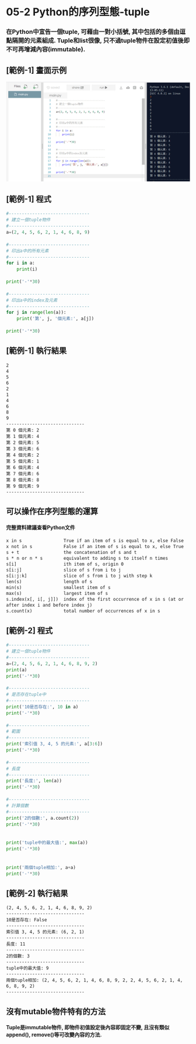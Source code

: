 # 05-2 Python的序列型態-tuple

### 在Python中宣告一個tuple, 可藉由一對小括號, 其中包括的多個由逗點隔開的元素組成. Tuple和list很像, 只不過tuple物件在設定初值後即不可再增減內容(immutable). 


## [範例-1] 畫面示例
![GitHub Logo](/images/05a-2-1.jpg)

## [範例-1] 程式
```python
#-------------------------------
# 建立一個tuple物件
#-------------------------------
a=(2, 4, 5, 6, 2, 1, 4, 6, 8, 9)

#-------------------------------
# 印出a中的所有元素
#-------------------------------
for i in a:
    print(i)
    
print('-'*30)    

#-------------------------------
# 印出a中的index及元素
#-------------------------------
for j in range(len(a)):
    print('第', j, '個元素:', a[j])
    
print('-'*30) 
```

## [範例-1] 執行結果
```
2
4
5
6
2
1
4
6
8
9
------------------------------
第 0 個元素: 2
第 1 個元素: 4
第 2 個元素: 5
第 3 個元素: 6
第 4 個元素: 2
第 5 個元素: 1
第 6 個元素: 4
第 7 個元素: 6
第 8 個元素: 8
第 9 個元素: 9
------------------------------
```


## 可以操作在序列型態的運算

#### 完整資料建議查看Python文件
```
x in s                True if an item of s is equal to x, else False
x not in s            False if an item of s is equal to x, else True
s + t                 the concatenation of s and t
s * n or n * s        equivalent to adding s to itself n times
s[i]                  ith item of s, origin 0
s[i:j]                slice of s from i to j
s[i:j:k]              slice of s from i to j with step k
len(s)                length of s 
min(s)                smallest item of s 
max(s)                largest item of s 
s.index(x[, i[, j]])  index of the first occurrence of x in s (at or after index i and before index j)
s.count(x)            total number of occurrences of x in s
```




## [範例-2] 程式
```python
#-------------------------------
# 建立一個tuple物件
#-------------------------------
a=(2, 4, 5, 6, 2, 1, 4, 6, 8, 9, 2)
print(a)
print('-'*30)

#-------------------------------
# 是否存在tuple中
#-------------------------------
print('10是否存在:', 10 in a)
print('-'*30)    

#-------------------------------
# 範圍
#-------------------------------
print('索引值 3, 4, 5 的元素:', a[3:6])
print('-'*30)  

#-------------------------------
# 長度
#-------------------------------
print('長度:', len(a))
print('-'*30) 

#-------------------------------
# 計算個數
#-------------------------------
print('2的個數:', a.count(2))
print('-'*30) 


print('tuple中的最大值:', max(a))
print('-'*30) 


print('兩個tuple相加:', a+a)
print('-'*30) 
```

## [範例-2] 執行結果
```
(2, 4, 5, 6, 2, 1, 4, 6, 8, 9, 2)
------------------------------
10是否存在: False
------------------------------
索引值 3, 4, 5 的元素: (6, 2, 1)
------------------------------
長度: 11
------------------------------
2的個數: 3
------------------------------
tuple中的最大值: 9
------------------------------
兩個tuple相加: (2, 4, 5, 6, 2, 1, 4, 6, 8, 9, 2, 2, 4, 5, 6, 2, 1, 4, 6, 8, 9, 2)
------------------------------
```


## 沒有mutable物件特有的方法

#### Tuple是immutable物件, 即物件初值設定後內容即固定不變, 且沒有類似append(), remove()等可改變內容的方法.
